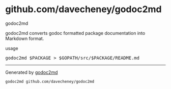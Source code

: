 # github.com/davecheney/godoc2md


godoc2md


godoc2md converts godoc formatted package documentation into Markdown format.


usage

<pre>godoc2md $PACKAGE &gt; $GOPATH/src/$PACKAGE/README.md
</pre>


- - -
Generated by [godoc2md](http://godoc.org/github.com/davecheney/godoc2md)

    godoc2md github.com/davecheney/godoc2md